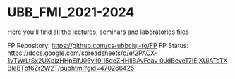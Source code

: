 # UBB_FMI_2021-2024
Here you'll find all the lectures, seminars and laboratories files

FP Repository: https://github.com/cs-ubbcluj-ro/FP
FP Status: https://docs.google.com/spreadsheets/d/e/2PACX-1vTWrLtSx2UXpjzHHpEifJ06ylI9i15deZHHliBAvFeav_0JdBeveT7IEjXUjATcTXBIeBTbf6Zr2W2T/pubhtml?gid=470266425
